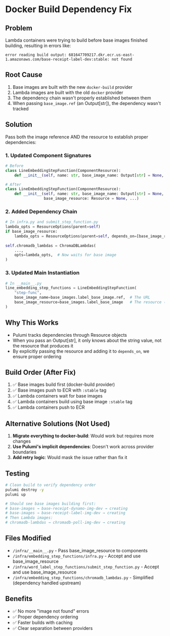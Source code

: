 # Docker Build Dependency Fix

## Problem
Lambda containers were trying to build before base images finished building, resulting in errors like:
```
error reading build output: 681647709217.dkr.ecr.us-east-1.amazonaws.com/base-receipt-label-dev:stable: not found
```

## Root Cause
1. Base images are built with the new `docker-build` provider
2. Lambda images are built with the old `docker` provider  
3. The dependency chain wasn't properly established between them
4. When passing `base_image.ref` (an Output[str]), the dependency wasn't tracked

## Solution
Pass both the image reference AND the resource to establish proper dependencies:

### 1. Updated Component Signatures
```python
# Before
class LineEmbeddingStepFunction(ComponentResource):
    def __init__(self, name: str, base_image_name: Output[str] = None, ...)

# After  
class LineEmbeddingStepFunction(ComponentResource):
    def __init__(self, name: str, base_image_name: Output[str] = None, 
                 base_image_resource: Resource = None, ...)
```

### 2. Added Dependency Chain
```python
# In infra.py and submit_step_function.py
lambda_opts = ResourceOptions(parent=self)
if base_image_resource:
    lambda_opts = ResourceOptions(parent=self, depends_on=[base_image_resource])
    
self.chromadb_lambdas = ChromaDBLambdas(
    ...,
    opts=lambda_opts,  # Now waits for base image
)
```

### 3. Updated Main Instantiation
```python
# In __main__.py
line_embedding_step_functions = LineEmbeddingStepFunction(
    "step-func", 
    base_image_name=base_images.label_base_image.ref,  # The URL
    base_image_resource=base_images.label_base_image   # The resource (for dependency)
)
```

## Why This Works
- Pulumi tracks dependencies through Resource objects
- When you pass an Output[str], it only knows about the string value, not the resource that produces it
- By explicitly passing the resource and adding it to `depends_on`, we ensure proper ordering

## Build Order (After Fix)
1. ✅ Base images build first (docker-build provider)
2. ✅ Base images push to ECR with `:stable` tag
3. ✅ Lambda containers wait for base images
4. ✅ Lambda containers build using base image `:stable` tag
5. ✅ Lambda containers push to ECR

## Alternative Solutions (Not Used)
1. **Migrate everything to docker-build**: Would work but requires more changes
2. **Use Pulumi's implicit dependencies**: Doesn't work across provider boundaries
3. **Add retry logic**: Would mask the issue rather than fix it

## Testing
```bash
# Clean build to verify dependency order
pulumi destroy -y
pulumi up

# Should see base images building first:
# base-images → base-receipt-dynamo-img-dev → creating
# base-images → base-receipt-label-img-dev → creating
# Then Lambda images:
# chromadb-lambdas → chromadb-poll-img-dev → creating
```

## Files Modified
- `/infra/__main__.py` - Pass base_image_resource to components
- `/infra/embedding_step_functions/infra.py` - Accept and use base_image_resource
- `/infra/word_label_step_functions/submit_step_function.py` - Accept and use base_image_resource
- `/infra/embedding_step_functions/chromadb_lambdas.py` - Simplified (dependency handled upstream)

## Benefits
- ✅ No more "image not found" errors
- ✅ Proper dependency ordering
- ✅ Faster builds with caching
- ✅ Clear separation between providers